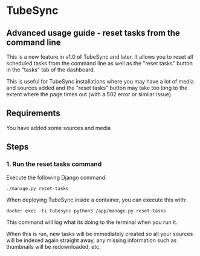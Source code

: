# TubeSync

## Advanced usage guide - reset tasks from the command line

This is a new feature in v1.0 of TubeSync and later. It allows you to reset all
scheduled tasks from the command line as well as the "reset tasks" button in the
"tasks" tab of the dashboard.

This is useful for TubeSync installations where you may have a lot of media and
sources added and the "reset tasks" button may take too long to the extent where
the page times out (with a 502 error or similar issue).

## Requirements

You have added some sources and media

## Steps

### 1. Run the reset tasks command

Execute the following Django command:

`./manage.py reset-tasks`

When deploying TubeSync inside a container, you can execute this with:

`docker exec -ti tubesync python3 /app/manage.py reset-tasks`

This command will log what its doing to the terminal when you run it.

When this is run, new tasks will be immediately created so all your sources will be
indexed again straight away, any missing information such as thumbnails will be
redownloaded, etc.
